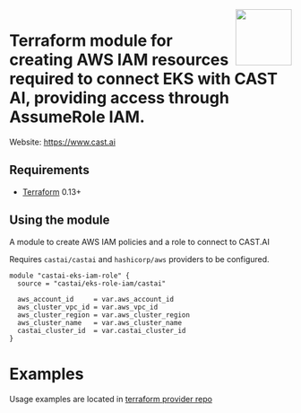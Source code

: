 <a href="https://cast.ai">
    <img src="https://cast.ai/wp-content/themes/cast/img/cast-logo-dark-blue.svg" align="right" height="100" />
</a>

Terraform module for creating AWS IAM resources required to connect EKS with CAST AI, providing access through AssumeRole IAM.
==================


Website: https://www.cast.ai

Requirements
------------

- [Terraform](https://www.terraform.io/downloads.html) 0.13+

Using the module
------------

A module to create AWS IAM policies and a role to connect to CAST.AI

Requires `castai/castai` and `hashicorp/aws` providers to be configured.

```hcl
module "castai-eks-iam-role" {
  source = "castai/eks-role-iam/castai"

  aws_account_id     = var.aws_account_id
  aws_cluster_vpc_id = var.aws_vpc_id
  aws_cluster_region = var.aws_cluster_region
  aws_cluster_name   = var.aws_cluster_name
  castai_cluster_id  = var.castai_cluster_id
}
```

# Examples

Usage examples are located in [terraform provider repo](https://github.com/castai/terraform-provider-castai/tree/master/examples/eks)
